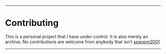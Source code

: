 
***

# Contributing

This is a personal project that I have under control. It is also merely an archive. No contributions are welcome from anybody that isn't [seanpm2001](https://github.com/seanpm2001/)

***
